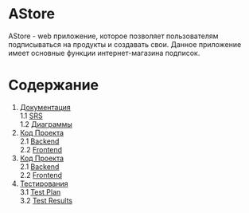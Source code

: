 # AStore

AStore - web приложение, которое позволяет пользователям подписываться на продукты и создавать свои. Данное приложение имеет основные функции интернет-магазина подписок.

# Содержание
1. [Документация](https://github.com/AS1n/AStore/blob/master/Documentation) <br>
  1.1 [SRS](https://github.com/AS1n/AStore/blob/master/Documentation/SRS/SRS.md) <br>
  1.2 [Диаграммы](https://github.com/AS1n/AStore/blob/master/Documentation/Diagrams/Diagrams.md) <br>
 3. [Код Проекта](https://github.com/AS1n/AStore/tree/master/AStore) <br>
   2.1 [Backend](https://github.com/AS1n/AStore/tree/master/AStore/backend) <br>
   2.2 [Frontend](https://github.com/AS1n/AStore/tree/master/AStore/frontend) <br>
2. [Код Проекта](https://github.com/AS1n/AStore/tree/master/AStore) <br>
  2.1 [Backend](https://github.com/AS1n/AStore/tree/master/AStore/backend) <br>
  2.2 [Frontend](https://github.com/AS1n/AStore/tree/master/AStore/frontend) <br>
3. [Тестирования](https://github.com/AS1n/AStore/tree/master/Testing) <br>
  3.1 [Test Plan](https://github.com/AS1n/AStore/tree/master/Testing/TestPlan.md) <br>
  3.2 [Test Results](https://github.com/AS1n/AStore/tree/master/Testing/TestResults.md) <br>
